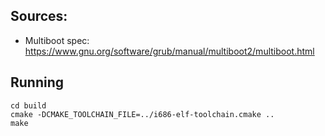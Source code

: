 ## Sources:
- Multiboot spec: https://www.gnu.org/software/grub/manual/multiboot2/multiboot.html

## Running
```shell
cd build
cmake -DCMAKE_TOOLCHAIN_FILE=../i686-elf-toolchain.cmake ..
make
```